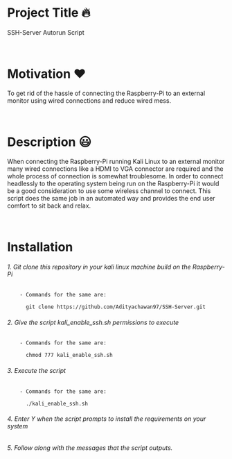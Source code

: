 # Project Title :fire:
SSH-Server Autorun Script

<br/>

# Motivation :heart:
To get rid of the hassle of connecting the Raspberry-Pi to an external monitor using wired connections and reduce wired mess.

<br/>

# Description :smiley:
When connecting the Raspberry-Pi running Kali Linux to an external monitor many wired connections like a HDMI to VGA connector are required and the whole process of connection is somewhat troublesome. In order to connect headlessly to the operating system being run on the Raspberry-Pi it would be a good consideration to use some wireless channel to connect. This script does the same job in an automated way and provides the end user comfort to sit back and relax.

<br/>

# Installation

###### 1. Git clone this repository in your kali linux machine build on the Raspberry-Pi
        - Commands for the same are:
        
          git clone https://github.com/Adityachawan97/SSH-Server.git


###### 2. Give the script kali_enable_ssh.sh permissions to execute 
        - Commands for the same are:
        
          chmod 777 kali_enable_ssh.sh          

###### 3. Execute the script 
        - Commands for the same are:
        
          ./kali_enable_ssh.sh       


###### 4. Enter Y when the script prompts to install the requirements on your system

###### 5. Follow along with the messages that the script outputs.
